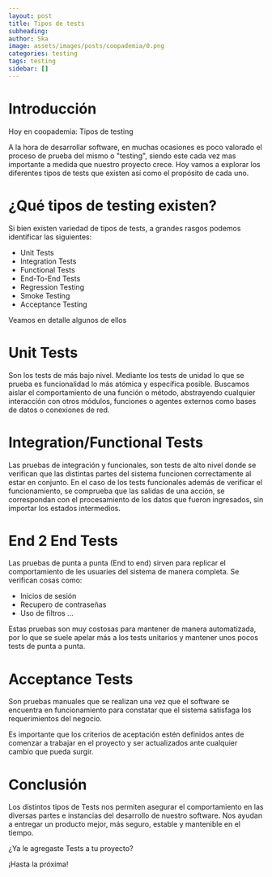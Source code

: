 ```yaml
---
layout: post
title: Tipos de tests
subheading: 
author: Ska
image: assets/images/posts/coopademia/0.png
categories: testing
tags: testing
sidebar: []
---
```

# Introducción
Hoy en coopademia: Tipos de testing

A la hora de desarrollar software, en muchas ocasiones es poco valorado el proceso de prueba del mismo o "testing", siendo este cada vez mas importante a medida que nuestro proyecto crece. Hoy vamos a explorar los diferentes tipos de tests que existen así como el propósito de cada uno.

# ¿Qué tipos de testing existen?

Si bien existen variedad de tipos de tests, a grandes rasgos podemos identificar las siguientes:

- Unit Tests
- Integration Tests
- Functional Tests
- End-To-End Tests
- Regression Testing
- Smoke Testing
- Acceptance Testing

Veamos en detalle algunos de ellos

# Unit Tests

Son los tests de más bajo nivel. Mediante los tests de unidad lo que se prueba es funcionalidad lo más atómica y específica posible. Buscamos aislar el comportamiento de una función o método, abstrayendo cualquier interacción con otros módulos, funciones o agentes externos como bases de datos o conexiones de red.

# Integration/Functional Tests

Las pruebas de integración y funcionales, son tests de alto nivel donde se verifican que las distintas partes del sistema funcionen correctamente al estar en conjunto. En el caso de los tests funcionales además de verificar el funcionamiento, se comprueba que las salidas de una acción, se correspondan con el procesamiento de los datos que fueron ingresados, sin importar los estados intermedios.


# End 2 End Tests

Las pruebas de punta a punta (End to end) sirven para replicar el comportamiento de les usuaries del sistema de manera completa. Se verifican cosas como:

- Inicios de sesión
- Recupero de contraseñas
- Uso de filtros
...

Estas pruebas son muy costosas para mantener de manera automatizada, por lo que se suele apelar más a los tests unitarios y mantener unos pocos tests de punta a punta.

# Acceptance Tests

Son pruebas manuales que se realizan una vez que el software se encuentra en funcionamiento para constatar que el sistema satisfaga los requerimientos del negocio.

Es importante que los criterios de aceptación estén definidos antes de comenzar a trabajar en el proyecto y ser actualizados ante cualquier cambio que pueda surgir.

# Conclusión

Los distintos tipos de Tests nos permiten asegurar el comportamiento en las diversas partes e instancias del desarrollo de nuestro software. Nos ayudan a entregar un producto mejor, más seguro, estable y mantenible en el tiempo.

¿Ya le agregaste Tests a tu proyecto?

¡Hasta la próxima!

